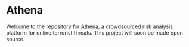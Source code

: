 # Athena

Welcome to the repository for Athena, a crowdsourced risk analysis platform
for online terrorist threats. This project will soon be made open source.